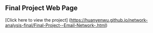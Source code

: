 ##  Final Project Web Page

 [Click here to view the project] (https://huanyenwu.github.io/network-analysis-final/Final-Project--Email-Network-.html)
